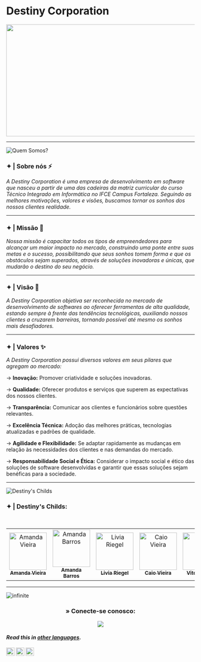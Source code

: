 # Destiny Corporation

<p align="center"> 
  <img width="1000" height="300" src="https://github.com/Destiny-Corporation/.github/assets/96701270/4933773e-8a28-4e57-9d23-04d5f2de782b">
</p>

---
![Quem Somos?](https://github.com/Destiny-Corporation/.github/assets/93869144/1f9c846d-71bc-4332-9097-8902221a178a)

### ✦ | Sobre nós ⚡
  *A Destiny Corporation é uma empresa de desenvolvimento em software que nasceu a partir de uma das cadeiras da matriz curricular do curso Técnico Integrado em Informática no IFCE Campus Fortaleza. Seguindo as melhores motivações, valores e visões, buscamos tornar os sonhos dos nossos clientes realidade.*

---
### ✦ | Missão 🏅
  *Nossa missão é capacitar todos os tipos de empreendedores para alcançar um maior impacto no mercado, construindo uma ponte entre suas metas e o sucesso, possibilitando que seus sonhos tomem forma e que os obstáculos sejam superados, através de soluções inovadoras e únicas, que mudarão o destino do seu negócio.*

---
### ✦ | Visão 🔭
  *A Destiny Corporation objetiva ser reconhecida no mercado de desenvolvimento de softwares ao oferecer ferramentas de alta qualidade,  estando sempre à frente das tendências tecnológicas, auxiliando nossos clientes a cruzarem barreiras, tornando possível até mesmo os sonhos mais desafiadores.*

---
### ✦ | Valores ✨
*A Destiny Corporation possui diversos valores em seus pilares que agregam ao mercado:*

→ **Inovação:** Promover criatividade e soluções inovadoras.

→ **Qualidade:** Oferecer produtos e serviços que superem as expectativas dos nossos clientes.

→ **Transparência:** Comunicar aos clientes e funcionários sobre questões relevantes.

→ **Excelência Técnica:** Adoção das melhores práticas, tecnologias atualizadas e padrões de qualidade.

→ **Agilidade e Flexibilidade:** Se adaptar rapidamente as mudanças em relação às necessidades dos clientes e nas demandas do mercado.

→ **Responsabilidade Social e Ética:** Considerar o impacto social e ético das soluções de software desenvolvidas e garantir que essas soluções sejam benéficas para a sociedade.

---

![Destiny's Childs](https://github.com/Destiny-Corporation/.github/assets/93869144/34f67da6-3b25-4f7c-9f95-aa112b56ed65)

### ✦ | Destiny's Childs:
<div align="center">
<table>
<tbody>
<tr>
<br>
<td align="center"><a href="https://github.com/amandavical"><img src="https://avatars.githubusercontent.com/u/95192936?v=4"(https://avatars.githubusercontent.com/u/95192936?v=4)(https://avatars.githubusercontent.com/u/95192936?v=4)" width="100px;" alt="Amanda Vieira"/><br /><sub><b>Amanda Vieira</b></sub></a><br /></td>
<td align="center"><a href="https://github.com/amandanpb"><img src="https://avatars.githubusercontent.com/u/93869144?v=4"(https://avatars.githubusercontent.com/u/93869144?v=4)(https://avatars.githubusercontent.com/u/93869144?v=4)" width="100px;" alt="Amanda Barros"/><br /><sub><b>Amanda Barros</b></sub></a><br /></td>
<td align="center"><a href="https://github.com/liviariegell"><img src="https://avatars.githubusercontent.com/u/111158714?v=4"(https://avatars.githubusercontent.com/u/111158714?v=4)(https://avatars.githubusercontent.com/u/111158714?v=4)" width="100px;" alt="Livia Riegel"/><br /><sub><b>Livia Riegel</b></sub></a><br /></td>
<td align="center"><a href="https://github.com/caioo1"><img src="https://avatars.githubusercontent.com/u/95643550?v=4"(https://avatars.githubusercontent.com/u/95643550?v=4)(https://avatars.githubusercontent.com/u/95643550?v=4)" width="100px;" alt="Caio Vieira"/><br /><sub><b>Caio Vieira</b></sub></a><br /></td>
<td align="center"><a href="https://github.com/vitoriadz"><img src="https://avatars.githubusercontent.com/u/96701270?v=4"(https://avatars.githubusercontent.com/u/96701270?v=4)(https://avatars.githubusercontent.com/u/96701270?v=4)" width="100px;" alt="Vitória Diniz"/><br /><sub><b>Vitória Diniz</b></sub></a><br /></td>
</tr>
</tbody>
</table>
</div>

---

![infinite](https://github.com/Destiny-Corporation/.github/assets/93869144/95f5ce7e-3a20-4c26-bb91-089fa7674e59)

<h3 align="center"> » Conecte-se conosco:</h3>
<div align="center">

<a href = "mailto:destinyscorporation@gmail.com"><img src="https://img.shields.io/badge/-Gmail-%23333?style=for-the-badge&logo=gmail&logoColor=white" target="_blank"></a>  
</div>

#### _Read this in [other languages](translations/Translations.md)._
<kbd>[<img title="Português" alt="Português" src="https://cdn.staticaly.com/gh/hjnilsson/country-flags/master/svg/br.svg" width="22">](translations/README.pt_br.md)</kbd>
<kbd>[<img title="Española" alt="Española" src="https://cdn.staticaly.com/gh/hjnilsson/country-flags/master/svg/es.svg" width="22">](translations/README.es.md)</kbd>
<kbd>[<img title="Française" alt="Française" src="https://cdn.staticaly.com/gh/hjnilsson/country-flags/master/svg/fr.svg" width="22">](translations/README.fr.md)</kbd>
